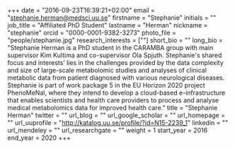+++
date = "2016-09-23T16:39:21+02:00"
email = "stephanie.herman@medsci.uu.se"
firstname = "Stephanie"
initials = ""
job_title = "Affiliated PhD Student"
lastname = "Herman"
nickname = "stephanie"
orcid = "0000-0001-9382-3273"
photo_file = "people/stephanie.jpg"
research_interests = [""]
short_bio = ""
long_bio = "Stephanie Herman is a PhD student in the CARAMBA group with main supervisor Kim Kultima and co-supervisor Ola Spjuth. Stephanie's shared focus and interests’ lies in the challenges provided by the data complexity and size of large-scale metabolomic studies and analyses of clinical metabolic data from patient diagnosed with various neurological diseases. Stephanie is part of work package 5 in the EU Horizon 2020 project PhenoMeNal, where they intend to develop a cloud-based e-infrastructure that enables scientists and health care providers to process and analyse medical metabolomics data for improved health care."
title = "Stephanie Herman"
twitter = ""
url_blog = ""
url_google_scholar = ""
url_homepage = ""
url_uuprofile = "http://katalog.uu.se/profile/?id=N15-2239_1"
linkedin = ""
url_mendeley = ""
url_researchgate = ""
weight = 1
start_year = 2016
end_year = 2020
+++

